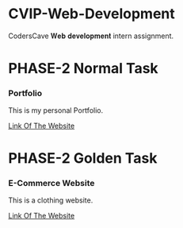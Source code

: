 # CVIP-Web-Development
CodersCave 𝐖𝐞𝐛 𝐝𝐞𝐯𝐞𝐥𝐨𝐩𝐦𝐞𝐧𝐭 intern assignment.

# PHASE-2 Normal Task
### Portfolio
This is my personal Portfolio.

[Link Of The Website](my-portfolio-cvip.netlify.app)

# PHASE-2 Golden Task
### E-Commerce Website
This is a clothing website.

[Link Of The Website](aira-clothings.netlify.app)
